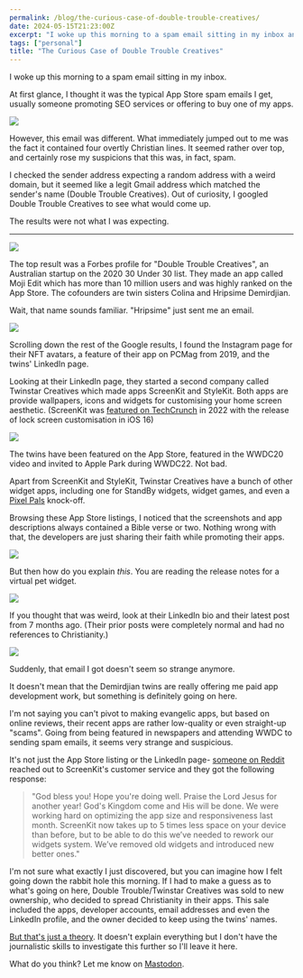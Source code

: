 ```yaml
---
permalink: /blog/the-curious-case-of-double-trouble-creatives/
date: 2024-05-15T21:23:00Z
excerpt: "I woke up this morning to a spam email sitting in my inbox and fell down a strange rabbit hole."
tags: ["personal"]
title: "The Curious Case of Double Trouble Creatives"
---
```

I woke up this morning to a spam email sitting in my inbox.

At first glance, I thought it was the typical App Store spam emails I get, usually someone promoting SEO services or offering to buy one of my apps.

<img src="https://cdn.dillonmok.com/double-trouble-1.png" />

However, this email was different. What immediately jumped out to me was the fact it contained four overtly Christian lines. It seemed rather over top, and certainly rose my suspicions that this was, in fact, spam.

I checked the sender address expecting a random address with a weird domain, but it seemed like a legit Gmail address which matched the sender's name (Double Trouble Creatives). Out of curiosity, I googled Double Trouble Creatives to see what would come up. 

The results were not what I was expecting.

---

<img src="https://cdn.dillonmok.com/double-trouble-2.png" />

The top result was a Forbes profile for "Double Trouble Creatives", an Australian startup on the 2020 30 Under 30 list. They made an app called Moji Edit which has more than 10 million users and was highly ranked on the App Store. The cofounders are twin sisters Colina and Hripsime Demirdjian.

Wait, that name sounds familiar. "Hripsime" just sent me an email.

<img src="https://cdn.dillonmok.com/double-trouble-3.png" />

Scrolling down the rest of the Google results, I found the Instagram page for their NFT avatars, a feature of their app on PCMag from 2019, and the twins' LinkedIn page.

Looking at their LinkedIn page, they started a second company called Twinstar Creatives which made apps ScreenKit and StyleKit. Both apps are provide wallpapers, icons and widgets for customising your home screen aesthetic. (ScreenKit was [featured on TechCrunch](https://techcrunch.com/2022/09/08/iphone-theming-app-screenkit-gets-ready-for-the-ios-16-lock-screen-with-over-100-new-widgets/) in 2022 with the release of lock screen customisation in iOS 16)

<img src="https://cdn.dillonmok.com/double-trouble-4.png" />

The twins have been featured on the App Store, featured in the WWDC20 video and invited to Apple Park during WWDC22. Not bad.

Apart from ScreenKit and StyleKit, Twinstar Creatives have a bunch of other widget apps, including one for StandBy widgets, widget games, and even a [Pixel Pals](https://apps.apple.com/us/app/pixel-pals-widget-pet-game/id6443919232) knock-off.

Browsing these App Store listings, I noticed that the screenshots and app descriptions always contained a Bible verse or two. Nothing wrong with that, the developers are just sharing their faith while promoting their apps.

<img src="https://cdn.dillonmok.com/double-trouble-5.png" />

But then how do you explain _this_. You are reading the release notes for a virtual pet widget. 

<img src="https://cdn.dillonmok.com/double-trouble-6.png" />

If you thought that was weird, look at their LinkedIn bio and their latest post from 7 months ago. (Their prior posts were completely normal and had no references to Christianity.)

<img src="https://cdn.dillonmok.com/double-trouble-7.png" />

Suddenly, that email I got doesn't seem so strange anymore. 

It doesn't mean that the Demirdjian twins are really offering me paid app development work, but something is definitely going on here.

I'm not saying you can't pivot to making evangelic apps, but based on online reviews, their recent apps are rather low-quality or even straight-up "scams". Going from being featured in newspapers and attending WWDC to sending spam emails, it seems very strange and suspicious. 

It's not just the App Store listing or the LinkedIn page- [someone on Reddit](https://www.reddit.com/r/iOSsetups/comments/101ke7y/comment/j2zn7az) reached out to ScreenKit's customer service and they got the following response:

> "God bless you! Hope you're doing well.
> Praise the Lord Jesus for another year! God's Kingdom come and His will be done.
> We were working hard on optimizing the app size and responsiveness last month. ScreenKit now takes up to 5 times less space on your device than before, but to be able to do this we’ve needed to rework our widgets system. We’ve removed old widgets and introduced new better ones."

I'm not sure what exactly I just discovered, but you can imagine how I felt going down the rabbit hole this morning. If I had to make a guess as to what's going on here, Double Trouble/Twinstar Creatives was sold to new ownership, who decided to spread Christianity in their apps. This sale included the apps, developer accounts, email addresses and even the LinkedIn profile, and the owner decided to keep using the twins' names.

[But that's just a theory](https://www.youtube.com/channel/UCo_IB5145EVNcf8hw1Kku7w). It doesn't explain everything but I don't have the journalistic skills to investigate this further so I'll leave it here. 

What do you think? Let me know on [Mastodon](https://mastodon.social/@dillonmok).
